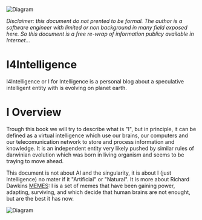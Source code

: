![Diagram](https://eduardopenag.github.io/I4Intelligence-I_logo.svg)

*Disclaimer: this document do not prented to be formal. The author is a software engineer with limited or non background in many field exposed here. So this document is a free re-wrap of information publicy available in Internet...*

# I4Intelligence
I4Intelligence or I for Intelligence is a personal blog about a speculative intelligent entity with is evolving on planet earth.

# I Overview

Trough this book we will try to describe what is "I", but in principle, it can be defined as a virtual intelligence which use our brains, our computers and our telecomunication network to store and process information and knowledge. It is an independent entity very likely pushed by similar rules of darwinian evolution which was born in living organism and seems to be traying to move ahead.

This document is not about AI and the singularity, it is about I (just Intelligence) no mater if it "Artificial" or "Natural".
It is more about Richard Dawkins [MEMES](https://en.wikipedia.org/wiki/Meme): I is a set of memes that have been gaining power, adapting, surviving, and which decide that human brains are not enought, but are the best it has now.

![Diagram](https://eduardopenag.github.io/I4Intelligence-I_Overview.svg)


